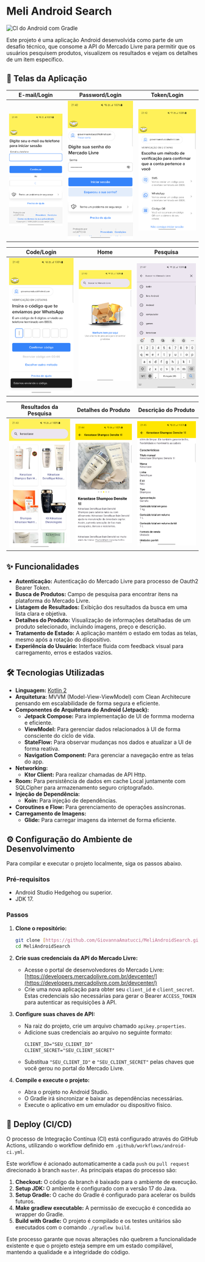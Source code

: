 # Meli Android Search

![CI do Android com Gradle](https://github.com/GiovannaAmatucci/MeliAndroidSearch/actions/workflows/android-ci.yml/badge.svg)

Este projeto é uma aplicação Android desenvolvida como parte de um desafio técnico, que consome a API do Mercado Livre para permitir que os usuários pesquisem produtos, visualizem os resultados e vejam os detalhes de um item específico.

## 📸 Telas da Aplicação

|                      E-mail/Login                      |                      Password/Login                      |                           Token/Login                            |
|:------------------------------------------------------:|:--------------------------------------------------------:|:----------------------------------------------------------------:|
| ![Tela de Login E-mail](assets/login-email-screen.png) | ![Tela de Login Senha](assets/login-password-screen.png) | ![Tela de Login Token](assets/login-token-screen.png) 

|                         Code/Login                         |                          Home                           |                           Pesquisa                            |
|:----------------------------------------------------------:|:-------------------------------------------------------:|:----------------------------------------------------------------:|
| ![Tela Login Token WhatsApp](assets/login-code-screen.png) | ![Tela Home de Pesquisa](assets/home-search-screen.png) | ![Tela de Histórico da Pesquisa](assets/list-search-screen.png) 

|                   Resultados da Pesquisa                    |                       Detalhes do Produto                      |                       Descrição do Produto                       |
|:---------------------------------------------:|:------------------------------------------------------------------:|:----------------------------------------------------------------:|
| ![Tela de Resultados da Pesquisa](assets/search-result-screen.png) | ![Tela de Detalhes do Produto](assets/product-details-screen.png) | ![Tela de Descrição do Produto](assets/product-description-screen.png) |

## ✨ Funcionalidades

* **Autenticaçâo:** Autenticaçâo do Mercado Livre para processo de Oauth2 Bearer Token.
* **Busca de Produtos:** Campo de pesquisa para encontrar itens na plataforma do Mercado Livre.
* **Listagem de Resultados:** Exibição dos resultados da busca em uma lista clara e objetiva.
* **Detalhes do Produto:** Visualização de informações detalhadas de um produto selecionado, incluindo imagens, preço e descrição.
* **Tratamento de Estado:** A aplicação mantém o estado em todas as telas, mesmo após a rotação do dispositivo.
* **Experiência do Usuário:** Interface fluida com feedback visual para carregamento, erros e estados vazios.

## 🛠️ Tecnologias Utilizadas

* **Linguagem:** [Kotlin 2](https://kotlinlang.org/)
* **Arquitetura:** MVVM (Model-View-ViewModel) com Clean Architecure pensando em escalabilidade de forma segura e eficiente.
* **Componentes de Arquitetura do Android (Jetpack):**
    * **Jetpack Compose:** Para implementaçâo de UI de formma moderna e eficiente.
    * **ViewModel:** Para gerenciar dados relacionados à UI de forma consciente do ciclo de vida.
    * **StateFlow:** Para observar mudanças nos dados e atualizar a UI de forma reativa.
    * **Navigation Component:** Para gerenciar a navegação entre as telas do app.
* **Networking:**
    * **Ktor Client:** Para realizar chamadas de API Http.
* **Room:** Para persistência de dados em cache Local juntamente com SQLCipher para armazenamento seguro criptografado.
* **Injeção de Dependência:**
    * **Koin:** Para injeção de dependências.
* **Coroutines e Flow:** Para gerenciamento de operações assíncronas.
* **Carregamento de Imagens:**
    * **Glide:** Para carregar imagens da internet de forma eficiente.

## ⚙️ Configuração do Ambiente de Desenvolvimento

Para compilar e executar o projeto localmente, siga os passos abaixo.

### Pré-requisitos

* Android Studio Hedgehog ou superior.
* JDK 17.

### Passos

1.  **Clone o repositório:**
    ```bash
    git clone [https://github.com/GiovannaAmatucci/MeliAndroidSearch.git](https://github.com/GiovannaAmatucci/MeliAndroidSearch.git)
    cd MeliAndroidSearch
    ```

2.  **Crie suas credenciais da API do Mercado Livre:**
    * Acesse o portal de desenvolvedores do Mercado Livre: [https://developers.mercadolivre.com.br/devcenter/](https://developers.mercadolivre.com.br/devcenter/)
    * Crie uma nova aplicação para obter seu `client_id` e `client_secret`. Estas credenciais são necessárias para gerar o Bearer `ACCESS_TOKEN` para autenticar as requisições à API.

3.  **Configure suas chaves de API:**
    * Na raiz do projeto, crie um arquivo chamado `apikey.properties`.
    * Adicione suas credenciais ao arquivo no seguinte formato:
        ```properties
        CLIENT_ID="SEU_CLIENT_ID"
        CLIENT_SECRET="SEU_CLIENT_SECRET"
        ```
    * Substitua `"SEU_CLIENT_ID"` e `"SEU_CLIENT_SECRET"` pelas chaves que você gerou no portal do Mercado Livre.

4.  **Compile e execute o projeto:**
    * Abra o projeto no Android Studio.
    * O Gradle irá sincronizar e baixar as dependências necessárias.
    * Execute o aplicativo em um emulador ou dispositivo físico.

## 🚀 Deploy (CI/CD)

O processo de Integração Contínua (CI) está configurado através do GitHub Actions, utilizando o workflow definido em `.github/workflows/android-ci.yml`.

Este workflow é acionado automaticamente a cada `push` ou `pull request` direcionado à branch `master`. As principais etapas do processo são:

1.  **Checkout:** O código da branch é baixado para o ambiente de execução.
2.  **Setup JDK:** O ambiente é configurado com a versão 17 do Java.
3.  **Setup Gradle:** O cache do Gradle é configurado para acelerar os builds futuros.
4.  **Make gradlew executable:** A permissão de execução é concedida ao wrapper do Gradle.
5.  **Build with Gradle:** O projeto é compilado e os testes unitários são executados com o comando `./gradlew build`.

Este processo garante que novas alterações não quebrem a funcionalidade existente e que o projeto esteja sempre em um estado compilável, mantendo a qualidade e a integridade do código.
